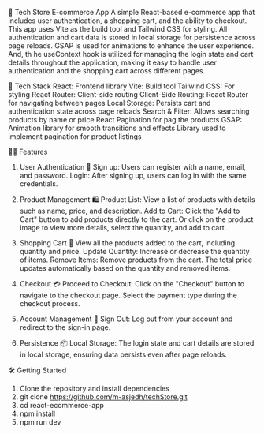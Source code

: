 🛒 Tech Store E-commerce App
A simple React-based e-commerce app that includes user authentication, a shopping cart, and the ability to checkout. This app uses Vite as the build tool and Tailwind CSS for styling. All authentication and cart data is stored in local storage for persistence across page reloads. GSAP is used for animations to enhance the user experience. And, th he useContext hook is utilized for managing the login state and cart details throughout the application, making it easy to handle user authentication and the shopping cart across different pages.

 🚀 Tech Stack
React: Frontend library
Vite: Build tool
Tailwind CSS: For styling
React Router: Client-side routing
Client-Side Routing: React Router for navigating between pages
Local Storage: Persists cart and authentication state across page reloads
Search & Filter: Allows searching products by name or price
React Pagination for pag the products
GSAP: Animation library for smooth transitions and effects
Library used to implement pagination for product listings

🧑‍💻 Features
1. User Authentication 🔐
Sign up: Users can register with a name, email, and password.
Login: After signing up, users can log in with the same credentials.

2. Product Management 🛍️
Product List: View a list of products with details such as name, price, and description.
Add to Cart:
Click the "Add to Cart" button to add products directly to the cart.
Or click on the product image to view more details, select the quantity, and add to cart.

3. Shopping Cart 🛒
View all the products added to the cart, including quantity and price.
Update Quantity: Increase or decrease the quantity of items.
Remove Items: Remove products from the cart.
The total price updates automatically based on the quantity and removed items.

4. Checkout 💳
Proceed to Checkout: Click on the "Checkout" button to navigate to the checkout page.
Select the payment type during the checkout process.

5. Account Management 👤
Sign Out: Log out from your account and redirect to the sign-in page.

6. Persistence 📦
Local Storage: The login state and cart details are stored in local storage, ensuring data persists even after page reloads.


 🛠️ Getting Started
1. Clone the repository and install dependencies
2. git clone https://github.com/m-asjedh/techStore.git
3. cd react-ecommerce-app
4. npm install
5. npm run dev









